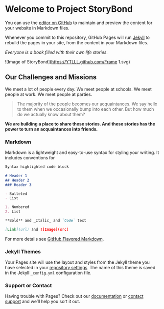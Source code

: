 # Welcome to Project StoryBond

You can use the [editor on GitHub](https://github.com/YTLLL/YTLLL.github.io/edit/main/index.md) to maintain and preview the content for your website in Markdown files.

Whenever you commit to this repository, GitHub Pages will run [Jekyll](https://jekyllrb.com/) to rebuild the pages in your site, from the content in your Markdown files.

_Everyone is a book filled with their own life stories._

![Image of StoryBond](https://YTLLL.github.com/Frame 1.svg)

## Our Challenges and Missions
We meet a lot of people every day. 
We meet people at schools. 
We meet people at work. 
We meet people at parties.

>The majority of the people becomes our acquaintances. 
>We say hello to them when we occasionally bump into each other. 
>But how much do we actually know about them?

**We are building a place to share these stories. And these stories has the power to turn an acquaintances into friends.**

### Markdown

Markdown is a lightweight and easy-to-use syntax for styling your writing. It includes conventions for

```markdown
Syntax highlighted code block

# Header 1
## Header 2
### Header 3

- Bulleted
- List

1. Numbered
2. List

**Bold** and _Italic_ and `Code` text

[Link](url) and ![Image](src)
```

For more details see [GitHub Flavored Markdown](https://guides.github.com/features/mastering-markdown/).

### Jekyll Themes

Your Pages site will use the layout and styles from the Jekyll theme you have selected in your [repository settings](https://github.com/YTLLL/YTLLL.github.io/settings/pages). The name of this theme is saved in the Jekyll `_config.yml` configuration file.

### Support or Contact

Having trouble with Pages? Check out our [documentation](https://docs.github.com/categories/github-pages-basics/) or [contact support](https://support.github.com/contact) and we’ll help you sort it out.
